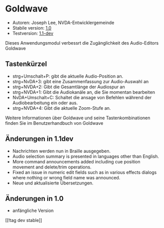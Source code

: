 # Goldwave #

* Autoren: Joseph Lee, NVDA-Entwicklergemeinde
* Stabile version: [1.0][1]
* Testversion: [1.1-dev][2]

Dieses Anwendungsmodul verbessrt die Zugänglichkeit des Audio-Editors
Goldwave

## Tastenkürzel ##

* strg+Umschalt+P: gibt die aktuelle Audio-Position an.
* strg+NvDA+3: gibt eine Zusammenfassung zur Audio-Auswahl an
* strg+NVDA+2: Gibt die Gesamtlänge der Audiospur an
* strg+NVDA+1: Gibt die Audiokanäle an, die Sie momentan bearbeiten
* NvDA+Umschalt+C: Schaltet die ansage von Befehlen während der
  Audiobearbeitung ein oder aus.
* strg+NVDA+4: Gibt die aktuelle Zoom-Stufe an.

Weitere Informationen über Goldwave und seine Tastenkombinationen finden Sie
im Benutzerhandbuch von Goldwave

## Änderungen in 1.1dev ##

* Nachrichten werden nun in Braille ausgegeben.
* Audio selection summary is presented in languages other than English.
* More command announcements added including cue position movement and
  delete/trim operations.
* Fixed an issue in numeric edit fields such as in various effects dialogs
  where nothing or wrong field name was announced.
* Neue und aktualisierte Übersetzungen.

## Änderungen in 1.0 ##

* anfängliche Version

[[!tag dev stable]]

[1]: http://addons.nvda-project.org/files/get.php?file=gwv

[2]: http://addons.nvda-project.org/files/get.php?file=gwv-dev
